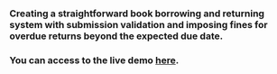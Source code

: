 ### Creating a straightforward book borrowing and returning system with submission validation and imposing fines for overdue returns beyond the expected due date.
### You can access to the live demo [here](https://thynamoral.github.io/borrow-return-book/).
